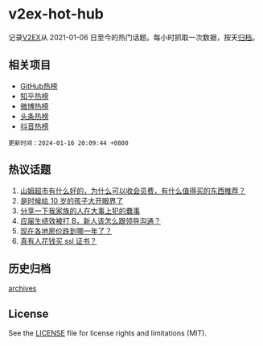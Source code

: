 # v2ex-hot-hub

 记录[V2EX](https://www.v2ex.com/)从 2021-01-06 日至今的热门话题。每小时抓取一次数据，按天[归档](archives)。
 
 ## 相关项目

- [GitHub热榜](https://github.com/it985/github-hot-hub)
- [知乎热榜](https://github.com/it985/zhihu-hot-hub)
- [微博热榜](https://github.com/it985/weibo-hot-hub)
- [头条热榜](https://github.com/it985/toutiao-hot-hub)
- [抖音热榜](https://github.com/it985/douyin-hot-hub)


 `更新时间：2024-01-16 20:09:44 +0800`

## 热议话题

1. [山姆超市有什么好的，为什么可以收会员费，有什么值得买的东西推荐？](https://www.v2ex.com/t/1008952)
1. [是时候给 10 岁的孩子大开眼界了](https://www.v2ex.com/t/1009014)
1. [分享一下我家族的人在大事上犯的蠢事](https://www.v2ex.com/t/1009021)
1. [应届生绩效被打 B，新人该怎么跟领导沟通？](https://www.v2ex.com/t/1008970)
1. [现在各地房价跌到哪一年了？](https://www.v2ex.com/t/1009047)
1. [真有人花钱买 ssl 证书？](https://www.v2ex.com/t/1008942)

## 历史归档

[archives](archives)

## License

See the [LICENSE](LICENSE) file for license rights and limitations (MIT).
